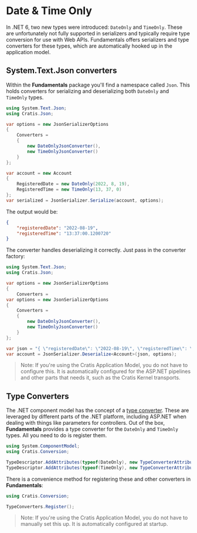 # Date & Time Only

In .NET 6, two new types were introduced: `DateOnly` and `TimeOnly`.
These are unfortunately not fully supported in serializers and typically require type conversion for use with
Web APIs. Fundamentals offers serializers and type converters for these types, which are automatically hooked up
in the application model.

## System.Text.Json converters

Within the **Fundamentals** package you'll find a namespace called `Json`. This holds converters for serializing and deserializing both `DateOnly` and `TimeOnly` types.

```csharp
using System.Text.Json;
using Cratis.Json;

var options = new JsonSerializerOptions
{
    Converters =
    {
        new DateOnlyJsonConverter(),
        new TimeOnlyJsonConverter()
    }
};

var account = new Account
{
    RegisteredDate = new DateOnly(2022, 8, 19),
    RegisteredTime = new TimeOnly(13, 37, 0)
};
var serialized = JsonSerializer.Serialize(account, options);
```

The output would be:

```json
{
    "registeredDate": "2022-08-19",
    "registeredTime": "13:37:00.1200720"
}
```

The converter handles deserializing it correctly. Just pass in the converter factory:

```csharp
using System.Text.Json;
using Cratis.Json;

var options = new JsonSerializerOptions
{
    Converters =
var options = new JsonSerializerOptions
{
    Converters =
    {
        new DateOnlyJsonConverter(),
        new TimeOnlyJsonConverter()
    }
};

var json = "{ \"registeredDate\": \"2022-08-19\", \"registeredTime\": \"13:37:00.1200720\" }";
var account = JsonSerializer.Deserialize<Account>(json, options);
```

> Note: If you're using the Cratis Application Model, you do not have to configure this. It is automatically configured for the ASP.NET pipelines
> and other parts that needs it, such as the Cratis Kernel transports.

## Type Converters


The .NET component model has the concept of a [type converter](https://docs.microsoft.com/en-us/dotnet/api/system.componentmodel.typeconverter?view=net-6.0).
These are leveraged by different parts of the .NET platform, including ASP.NET when dealing with things like parameters for controllers.
Out of the box, **Fundamentals** provides a type converter for the `DateOnly` and `TimeOnly` types. All you need to do is register them.

```csharp
using System.ComponentModel;
using Cratis.Conversion;

TypeDescriptor.AddAttributes(typeof(DateOnly), new TypeConverterAttribute(typeof(DateOnlyTypeConverter)));
TypeDescriptor.AddAttributes(typeof(TimeOnly), new TypeConverterAttribute(typeof(TimeOnlyTypeConverter)));
```

There is a convenience method for registering these and other converters in **Fundamentals**:

```csharp
using Cratis.Conversion;

TypeConverters.Register();
```

> Note: If you're using the Cratis Application Model, you do not have to manually set this up. It is automatically configured at startup.
